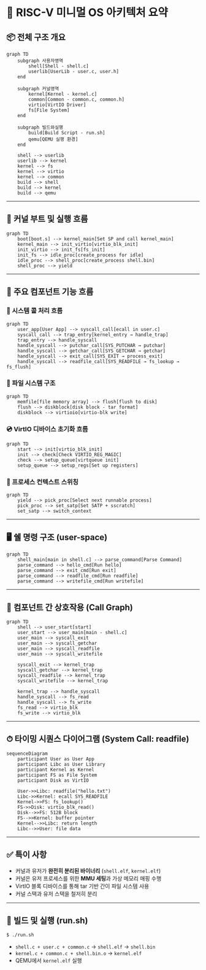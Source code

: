 # 🧠 RISC-V 미니멀 OS 아키텍처 요약

## 📦 전체 구조 개요

```mermaid
graph TD
    subgraph 사용자영역
        shell[Shell - shell.c]
        userlib[UserLib - user.c, user.h]
    end

    subgraph 커널영역
        kernel[Kernel - kernel.c]
        common[Common - common.c, common.h]
        virtio[VirtIO Driver]
        fs[File System]
    end

    subgraph 빌드와실행
        build[Build Script - run.sh]
        qemu[QEMU 실행 환경]
    end

    shell --> userlib
    userlib --> kernel
    kernel --> fs
    kernel --> virtio
    kernel --> common
    build --> shell
    build --> kernel
    build --> qemu
```

---

## 🔁 커널 부트 및 실행 흐름

```mermaid
graph TD
    boot[boot.s] --> kernel_main[Set SP and call kernel_main]
    kernel_main --> init_virtio[virtio_blk_init]
    init_virtio --> init_fs[fs_init]
    init_fs --> idle_proc[create_process for idle]
    idle_proc --> shell_proc[create_process shell.bin]
    shell_proc --> yield
```

---

## 🧰 주요 컴포넌트 기능 흐름

### 🎯 시스템 콜 처리 흐름

```mermaid
graph TD
    user_app[User App] --> syscall_call[ecall in user.c]
    syscall_call --> trap_entry[kernel_entry → handle_trap]
    trap_entry --> handle_syscall
    handle_syscall --> putchar_call[SYS_PUTCHAR → putchar]
    handle_syscall --> getchar_call[SYS_GETCHAR → getchar]
    handle_syscall --> exit_call[SYS_EXIT → process_exit]
    handle_syscall --> readfile_call[SYS_READFILE → fs_lookup → fs_flush]
```

### 📁 파일 시스템 구조

```mermaid
graph TD
    memfile[file memory array] --> flush[flush to disk]
    flush --> diskblock[disk block - tar format]
    diskblock --> virtioio[virtio-blk write]
```

### 💿 VirtIO 디바이스 초기화 흐름

```mermaid
graph TD
    start --> init[virtio_blk_init]
    init --> check[Check VIRTIO_REG_MAGIC]
    check --> setup_queue[virtqueue init]
    setup_queue --> setup_regs[Set up registers]
```

### 🧵 프로세스 컨텍스트 스위칭

```mermaid
graph TD
    yield --> pick_proc[Select next runnable process]
    pick_proc --> set_satp[Set SATP + sscratch]
    set_satp --> switch_context
```

---

## 🖥 쉘 명령 구조 (user-space)

```mermaid
graph TD
    shell_main[main in shell.c] --> parse_command[Parse Command]
    parse_command --> hello_cmd[Run hello]
    parse_command --> exit_cmd[Run exit]
    parse_command --> readfile_cmd[Run readfile]
    parse_command --> writefile_cmd[Run writefile]
```

---

## 🔄 컴포넌트 간 상호작용 (Call Graph)

```mermaid
graph TD
    shell --> user_start[start]
    user_start --> user_main[main - shell.c]
    user_main --> syscall_exit
    user_main --> syscall_getchar
    user_main --> syscall_readfile
    user_main --> syscall_writefile

    syscall_exit --> kernel_trap
    syscall_getchar --> kernel_trap
    syscall_readfile --> kernel_trap
    syscall_writefile --> kernel_trap

    kernel_trap --> handle_syscall
    handle_syscall --> fs_read
    handle_syscall --> fs_write
    fs_read --> virtio_blk
    fs_write --> virtio_blk
```

---

## ⏱ 타이밍 시퀀스 다이어그램 (System Call: readfile)

```mermaid
sequenceDiagram
    participant User as User App
    participant Libc as User Library
    participant Kernel as Kernel
    participant FS as File System
    participant Disk as VirtIO

    User->>Libc: readfile("hello.txt")
    Libc->>Kernel: ecall SYS_READFILE
    Kernel->>FS: fs_lookup()
    FS->>Disk: virtio_blk_read()
    Disk-->>FS: 512B block
    FS-->>Kernel: buffer pointer
    Kernel-->>Libc: return length
    Libc-->>User: file data
```

---

## ✅ 특이 사항

- 커널과 유저가 **완전히 분리된 바이너리** (`shell.elf`, `kernel.elf`)
- 커널은 유저 프로세스를 위한 **MMU 세팅**과 가상 메모리 매핑 수행
- VirtIO 블록 디바이스를 통해 tar 기반 간이 파일 시스템 사용
- 커널 스택과 유저 스택을 철저히 분리

---

## 📂 빌드 및 실행 (run.sh)

```bash
$ ./run.sh
```

- `shell.c + user.c + common.c` → `shell.elf` → `shell.bin`
- `kernel.c + common.c + shell.bin.o` → `kernel.elf`
- QEMU에서 `kernel.elf` 실행

